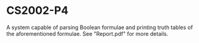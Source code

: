 # CS2002-P4
A system capable of parsing Boolean formulae and printing truth tables of the aforementioned formulae. See "Report.pdf" for more details.
